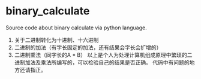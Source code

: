 # binary_calculate
Source code about binary calculate via python language.
1. 关于二进制转化为十进制、十六进制
2. 二进制的加法（有字长固定的加法，还有结果会字长会扩增的）
3. 二进制乘法（同字长的A * B）
以上是个人为处理计算机组成原理中繁琐的二进制加法及乘法所编写的，可以检验自己的结果是否正确。
代码中有问题的地方还请指正。
